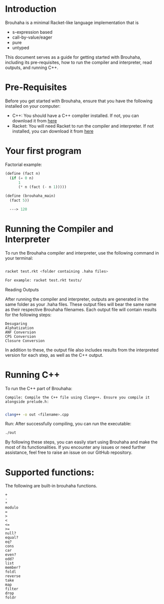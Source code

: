 # Introduction

Brouhaha is a minimal Racket-like language implementation that is 
* s-expression based
* call-by-value/eager
* pure
* untyped

This document serves as a guide for getting started with Brouhaha, including its pre-requisites, how to run the compiler and interpreter, read outputs, and running C++.
# Pre-Requisites

Before you get started with Brouhaha, ensure that you have the following installed on your computer:

* C++: You should have a C++ compiler installed. If not, you can download it from [here](https://clang.llvm.org/)
* Racket: You will need Racket to run the compiler and interpreter. If not installed, you can download it from [here](https://racket-lang.org)

# Your first program
Factorial example:
```scheme
(define (fact n)
  (if (= 0 n)
      1
      (* n (fact (- n 1)))))

(define (brouhaha_main)
  (fact 5))

  ---> 120
```

# Running the Compiler and Interpreter

To run the Brouhaha compiler and interpreter, use the following command in your terminal:

```bash

racket test.rkt <folder containing .haha files>

For example: racket test.rkt tests/
```
Reading Outputs

After running the compiler and interpreter, outputs are generated in the same folder as your .haha files. These output files will bear the same name as their respective Brouhaha filenames. Each output file will contain results for the following steps:

    Desugaring
    Alphatization
    ANF Conversion
    CPS Conversion
    Closure Conversion

In addition to these, the output file also includes results from the interpreted version for each step, as well as the C++ output.
# Running C++

To run the C++ part of Brouhaha:

    Compile: Compile the C++ file using Clang++. Ensure you compile it alongside prelude.h:

```bash

clang++ -o out <filename>.cpp 
```
Run: After successfully compiling, you can run the executable:

```bash
./out
```

By following these steps, you can easily start using Brouhaha and make the most of its functionalities. If you encounter any issues or need further assistance, feel free to raise an issue on our GitHub repository.


# Supported functions:

The following are built-in brouhaha functions.
```
+ 
- 
* 
modulo 
= 
> 
< 
<= 
>= 
null? 
equal? 
eq? 
cons  
car
even?
odd?
list
member?
foldl
reverse
take
map
filter
drop
foldr
```

